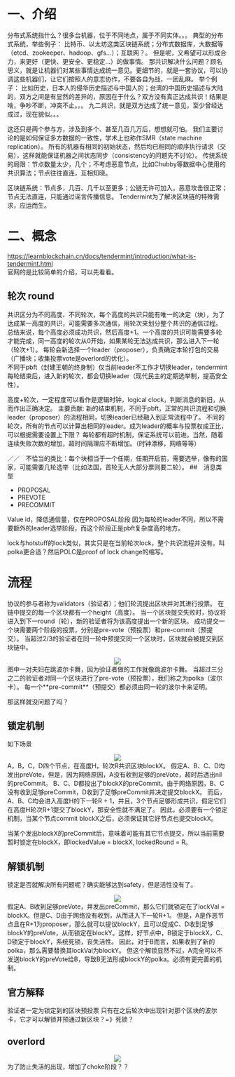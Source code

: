 # 一、介绍
分布式系统指什么？很多台机器，位于不同地点，属于不同实体。。。
典型的分布式系统，举些例子：
比特币、以太坊这类区块链系统；分布式数据库，大数据等（etcd、zookeeper、hadoop、gfs...）；互联网？。 
但是呢，又希望可以形成合力，来更好（更快、更安全、更稳定...）的做事情。
那共识解决什么问题？顾名思义，就是让机器们对某些事情达成统一意见。更细节的，就是一套协议，可以协调这些机器们，让它们按照人的意志协作，不要各自为战，一团乱麻。
举个例子：
比如历史，日本人的侵华历史描述与中国人的；台湾的中国历史描述与大陆的，双方之间是有显然的差异的，原因在于什么？双方没有真正达成共识！结果是啥，争吵不断，冲突不止。。。
九二共识，就是双方达成了统一意见，至少曾经达成过，现在貌似。。。

这还只是两个参与方，涉及到多个、甚至几百几万后，想想就可怕。
我们主要讨论的是如何保证多方数据的一致性，学术上也称作SMR（state machine replication）。
所有的机器有相同的初始状态，然后均已相同的顺序执行请求（交易），这样就能保证机器之间状态同步（consistency的问题先不讨论）。
传统系统的局限：节点数量太少，几个；不考虑恶意节点，比如Chubby等数据中心使用的共识算法；节点往往直连，互相知晓。  

区块链系统：节点多，几百、几千以至更多；公链无许可加入，恶意攻击很正常；节点无法直连，只能通过谣言传播信息。
Tendermint为了解决区块链的特殊需求，应运而生。

# 二、概念

https://learnblockchain.cn/docs/tendermint/introduction/what-is-tendermint.html  
官网的是比较简单的介绍，可以先看看。

## 轮次 round
共识区分为不同高度、不同轮次，每个高度的共识只能有唯一的决定（块），为了达成某一高度的共识，可能需要多次通信，用轮次来划分整个共识的通信过程。
总结来说，每个高度必须成功共识，然后高度+1。一个高度的共识可能需要多轮才能完成，同一高度的轮次从0开始，如果某轮无法达成共识，那么进入下一轮（轮次+1）。
每轮会新选择一个leader（proposer），负责确定本轮打包的交易（广播块；收集投票vote是overlord的优化）。  
不同于pbft（封建王朝的终身制）仅当前leader不工作才切换leader，tendermint每轮结束后，进入新的轮次，都会切换leader（现代民主的定期选举制，提高安全性）。

高度+轮次，一定程度可以看作是逻辑时钟，logical clock，判断消息的新旧，从而作出正确决定。
主要贡献: 新的结束机制，不同于pbft，正常的共识流程和切换leader（proposer）的流程相同，切换leader已经融入到正常流程中了。
不同的轮次，所有的节点可以计算出相同的leader。成为leader的概率与投票权成正比，可以根据需要设置上下限？
每轮都有超时机制，保证系统可以前进。当然，随着连续失败次数的增加，超时间隔理应不断增加。（时钟漂移，网络等等）

／／　不恰当的类比：每个块相当于一个任期，任期开启前，需要选举，像有的国家，可能需要几轮选举（比如法国，首轮无人大部分票则要二轮）。
##　消息类型
- PROPOSAL
- PREVOTE
- PRECOMMIT

Value id，降低通信量，仅在PROPOSAL阶段
因为每轮的leader不同，所以不需要额外的leader选举阶段，而这个阶段正是pbft复杂度高的地方。

lock与hotstuff的lock类似，其实只是在当前轮次lock，整个共识流程并没有。叫polka更合适？然后POLC是proof of lock change的缩写。

# 流程
协议的参与者称为validators（验证者）；他们轮流提出区块并对其进行投票。 在链中提交的每一个区块都有一个height（高度）。 当一个区块提交失败时，协议将进入到下一round（轮），新的验证者将为该高度提出一个新的区块。 成功提交一个块需要两个阶段的投票，分别是pre-vote（预投票）和pre-commit（预提交）。 当超过2/3的验证者在同一轮中预提交同一个区块时，区块就会被提交到区块链中。
<div align=center><img src="./consensus_logic.png"></div>
图中一对夫妇在跳波尔卡舞，因为验证者做的工作就像跳波尔卡舞。 当超过三分之二的验证者对同一个区块进行了pre-vote（预投票），我们称之为polka（波尔卡）。 每一个**pre-commit**（预提交）都必须由同一轮的波尔卡来证明。

那这样就没问题了吗？
## 锁定机制
如下场景
<div align=center><img src="./unsafety.drawio.png"></div>
A，B，C，D四个节点，在高度H，轮次R共识区块blockX。
假定A、B、C、D均发出preVote，但是，因为网络原因，A没有收到足够的preVote，超时后透出nil的preCommit。
B、C、D都投出了blockX的preCommit。由于网络原因，B、C没有收到足够preCommit，D收到了足够preCommit并决定提交blockX。
而后，A、B、C均会进入高度H的下一轮R + 1，并且，3个节点足够形成共识，假定它们在高度H轮次R+1提交了blockY，那安全性就不满足了。
因此，必须要有一个锁定机制，当某个节点commit blockX之后，必须保证其它好节点也提交blockX。

当某个发出blockX的preCommit后，意味着可能有其它节点提交，所以当前需要暂时锁定在blockX，即lockedValue = blockX, lockedRound = R。

## 解锁机制
锁定是否就解决所有问题呢？确实能够达到safety，但是活性没有了。
<div align=center><img src="./unliveness.drawio.png"></div>
假定A、B收到足够preVote，并发出preCommit，那么它们就锁定在了lockVal = blockX。但是C、D由于网络没有收到，从而进入下一轮R+1。
但是，A是作恶节点且在R+1为proposer，那么就可以提议blockY，且可以促成C、D收到足够blockY的preVote，从而锁定在blockY。这样，好节点中，B锁定于blockX，C、D锁定于blockY，系统死锁，丧失活性。
因此，对于B而言，如果收到了新的polka，那么需要替换其lockVal为blockY。
但这个解锁显然不过，A完全可以不发送blockY的preVote给B，导致B无法形成blockY的polka。必须有更完善的机制。

## 官方解释
验证者一定为锁定到的区块预投票
只有在之后轮次中出现针对那个区块的波尔卡，它才可以解锁并预通过新区块？=》死锁？


## overlord
<div align=center><img src="./overlord.png"></div>
为了防止失活的出现，增加了choke阶段？？